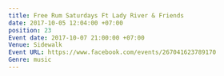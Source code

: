 ```yaml
---
title: Free Rum Saturdays Ft Lady River & Friends
date: 2017-10-05 12:04:00 +07:00
position: 23
Event date: 2017-10-07 21:00:00 +07:00
Venue: Sidewalk
Event URL: https://www.facebook.com/events/267041623789170
Genre: music
---
```


